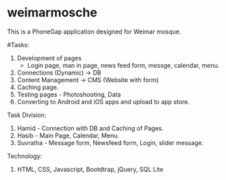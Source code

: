 # weimarmosche
This is a PhoneGap application designed for Weimar mosque. 


#Tasks:
1. Development of pages
	- Login page, man in page, news feed form, messge, calendar, menu.
2. Connections (Dynamic) -> DB
3. Content Management -> CMS (Website with form)
4. Caching page.
5. Testing pages - Photoshooting, Data
6. Converting to Android and iOS apps and upload to app store.

Task Division:
1. Hamid - Connection with DB and Caching of Pages.
2. Hasib - Main Page, Calendar, Menu.
3. Suvratha - Message form, Newsfeed form, Login, slider message.

Technology:
1. HTML, CSS, Javascript, Bootdtrap, jQuery, SQL Lite
